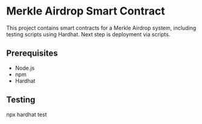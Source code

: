 # Merkle Airdrop Smart Contract

This project contains smart contracts for a Merkle Airdrop system, including testing scripts using Hardhat. Next step is deployment via scripts. 

## Prerequisites

- Node.js
- npm
- Hardhat

## Testing

npx hardhat test
